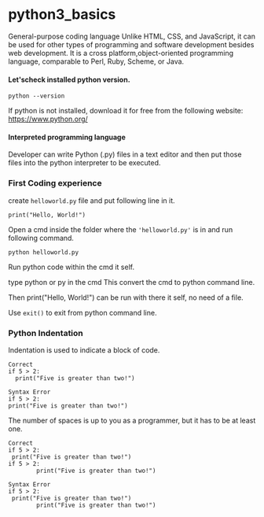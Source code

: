 # python3_basics

General-purpose coding language
Unlike HTML, CSS, and JavaScript, it can be used for other types of programming and software development besides web development. It is a cross platform,object-oriented programming language, comparable to Perl, Ruby, Scheme, or Java.

#### Let'scheck installed python version.

``python --version
``

If python is not installed, download it for free from the following website: https://www.python.org/

#### Interpreted programming language

Developer can write Python (.py) files in a text editor and then put those files into the python interpreter to be executed.

### First Coding experience

create ``helloworld.py`` file and put following line in it.

``print("Hello, World!")``

Open a cmd inside the folder where the ``'helloworld.py'`` is in and run following command.

``python helloworld.py``

Run python code within the cmd it self.

type python or py in the cmd
This convert the cmd to python command line.

Then print("Hello, World!") can be run with there it self, no need of a file.

Use ``exit()`` to exit from python command line. 

### Python Indentation

Indentation is used to indicate a block of code.

````
Correct
if 5 > 2:
  print("Five is greater than two!")
````
````
Syntax Error
if 5 > 2:
print("Five is greater than two!")
````
The number of spaces is up to you as a programmer, but it has to be at least one.
````
Correct
if 5 > 2:
 print("Five is greater than two!") 
if 5 > 2:
        print("Five is greater than two!") 
````
````
Syntax Error
if 5 > 2:
 print("Five is greater than two!")
        print("Five is greater than two!")
````

